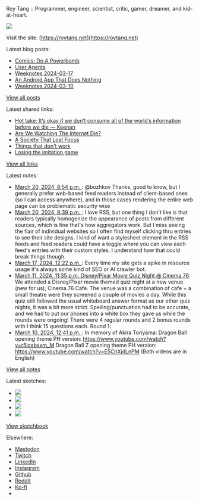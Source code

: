 Roy Tang :: Programmer, engineer, scientist, critic, gamer, dreamer, and kid-at-heart.

![](https://roytang.net/static/img/profile.jpg)

Visit the site: [https://roytang.net](https://roytang.net)

Latest blog posts:

- [Comics: Do A Powerbomb](https://roytang.net/2024/03/powerbomb/)
- [User Agents](https://roytang.net/2024/03/user-agents/)
- [Weeknotes 2024-03-17](https://roytang.net/2024/03/weeknotes-03-17/)
- [An Android App That Does Nothing](https://roytang.net/2024/03/does-nothing/)
- [Weeknotes 2024-03-10](https://roytang.net/2024/03/weeknotes-03-10/)

[View all posts](https://roytang.net/blog)

Latest shared links:

- [Hot take: It’s okay if we don’t consume all of the world’s information before we die — Keenan](https://roytang.net/2024/03/a1b35ffb61079c8db5569abac15a5689/)
- [Are We Watching The Internet Die?](https://roytang.net/2024/03/c315b264b26fdc41bd5412ab711c868b/)
- [A Society That Lost Focus](https://roytang.net/2024/03/9eb4b87393dea4aa3df3cb9ab075faf7/)
- [Things that don&#x27;t work](https://roytang.net/2024/03/e71c82c10a71779502ce941c635e1b51/)
- [Losing the imitation game](https://roytang.net/2024/03/35a20a00bf7a9d22d8dfb8b0596b921a/)

[View all links](https://roytang.net/links)

Latest notes:

- [March 20, 2024, 8:54 p.m. ](https://roytang.net/2024/03/112128116062049690/): @bozhkov Thanks, good to know, but I generally prefer web-based feed readers instead of client-based ones (so I can access anywhere), and in those cases rendering the entire web page can be problematic security wise
- [March 20, 2024, 8:39 p.m. ](https://roytang.net/2024/03/112128055412962771/): I love RSS, but one thing I don&#x27;t like is that readers typically homogenize the appearance of posts from different sources, which is fine that&#x27;s how aggregators work. But I miss seeing the flair of individual websites so I often find myself clicking thru entries to see their site designs. I kind of want a stylesheet element in the RSS feeds and feed readers could have a toggle where you can view each feed&#x27;s entries with their custom styles. I understand how that could break things though.
- [March 17, 2024, 12:22 p.m. ](https://roytang.net/2024/03/112109114270806968/): Every time my site gets a spike in resource usage it&#x27;s always some kind of SEO or AI crawler bot.
- [March 11, 2024, 11:35 p.m. Disney/Pixar Movie Quiz Night @ Cinema 76](https://roytang.net/2024/03/cinema76-disney/): We attended a Disney/Pixar movie themed quiz night at a new venue (new for us), Cinema 76 Cafe. The venue was a combination of cafe + a small theatre were they screened a couple of movies a day. While this quiz still followed the usual whiteboard answer format as our other quiz nights, it was a bit more strict. Spelling/punctuation had to be accurate, and we had to put our phones into a white box they gave us while the rounds were ongoing! There were 4 regular rounds and 2 bonus rounds with I think 15 questions each. Round 1:
- [March 10, 2024, 12:41 p.m. ](https://roytang.net/2024/03/112069554535261848/): In memory of Akira Toriyama: Dragon Ball opening theme PH version: https://www.youtube.com/watch?v=r5ioabxxm_M Dragon Ball Z opening theme PH version: https://www.youtube.com/watch?v=E5ChXjdLnPM (Both videos are in English)

[View all notes](https://roytang.net/notes)

Latest sketches:


- ![](https://roytang.net/media/cache/c3/52/c3524701d7d18fa2b6b280d4437c7ba1.jpg)
- ![](https://roytang.net/media/cache/b8/6e/b86e3f7c5db451a5bf40260cdf52e2c0.jpg)
- ![](https://roytang.net/media/cache/09/11/09119bc377da2a1bf7e9d18251a6b7a6.jpg)
- ![](https://roytang.net/media/cache/3c/7d/3c7d410c1cd355b7897272dd51e3b61a.jpg)

[View sketchbook](https://roytang.net/albums/sketchbook)


Elsewhere:

- [Mastodon](https://indieweb.social/@roytang)
- [Twitch](https://twitch.tv/twitchyroy)
- [LinkedIn](https://www.linkedin.com/in/roytang)
- [Instagram](https://instagram.com/roytang0400)
- [Github](https://github.com/roytang)
- [Reddit](https://reddit.com/u/hungryroy)
- [Ko-fi](https://ko-fi.com/roytang)
- [](mailto:hello@roytang.net)